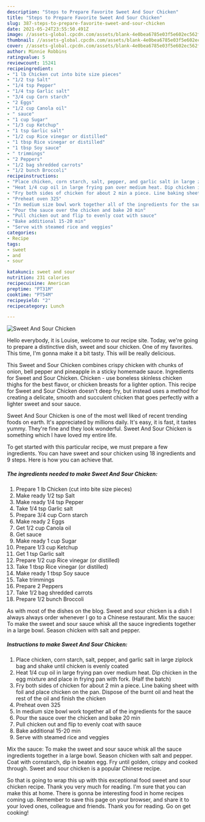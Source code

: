 ```yaml
---
description: "Steps to Prepare Favorite Sweet And Sour Chicken"
title: "Steps to Prepare Favorite Sweet And Sour Chicken"
slug: 387-steps-to-prepare-favorite-sweet-and-sour-chicken
date: 2021-05-24T23:55:50.491Z
image: //assets-global.cpcdn.com/assets/blank-4e0bea6785e03f5e602ec562f230caae08da540cada707380b4fe1bbebba43da.png
thumbnail: //assets-global.cpcdn.com/assets/blank-4e0bea6785e03f5e602ec562f230caae08da540cada707380b4fe1bbebba43da.png
cover: //assets-global.cpcdn.com/assets/blank-4e0bea6785e03f5e602ec562f230caae08da540cada707380b4fe1bbebba43da.png
author: Minnie Robbins
ratingvalue: 5
reviewcount: 15241
recipeingredient:
- "1 lb Chicken cut into bite size pieces"
- "1/2 tsp Salt"
- "1/4 tsp Pepper"
- "1/4 tsp Garlic salt"
- "3/4 cup Corn starch"
- "2 Eggs"
- "1/2 cup Canola oil"
- " sauce"
- "1 cup Sugar"
- "1/3 cup Ketchup"
- "1 tsp Garlic salt"
- "1/2 cup Rice vinegar or distilled"
- "1 tbsp Rice vinegar or distilled"
- "1 tbsp Soy sauce"
- " trimmings"
- "2 Peppers"
- "1/2 bag shredded carrots"
- "1/2 bunch Broccoli"
recipeinstructions:
- "Place chicken, corn starch, salt, pepper, and garlic salt in large ziplock bag and shake until chicken is evenly coated"
- "Heat 1/4 cup oil in large frying pan over medium heat. Dip chicken in the egg mixture and place in frying pan with fork. (Half the batch)"
- "Fry both sides of chicken for about 2 min a piece. Line baking sheet with foil and place chicken on the pan. Dispose of the burnt oil and heat the rest of the oil and finish the chicken"
- "Preheat oven 325"
- "In medium size bowl work together all of the ingredients for the sauce"
- "Pour the sauce over the chicken and bake 20 min"
- "Pull chicken out and flip to evenly coat with sauce"
- "Bake additional 15-20 min"
- "Serve with steamed rice and veggies"
categories:
- Recipe
tags:
- sweet
- and
- sour

katakunci: sweet and sour 
nutrition: 231 calories
recipecuisine: American
preptime: "PT31M"
cooktime: "PT54M"
recipeyield: "2"
recipecategory: Lunch

---
```



![Sweet And Sour Chicken](//assets-global.cpcdn.com/assets/blank-4e0bea6785e03f5e602ec562f230caae08da540cada707380b4fe1bbebba43da.png)

Hello everybody, it is Louise, welcome to our recipe site. Today, we're going to prepare a distinctive dish, sweet and sour chicken. One of my favorites. This time, I'm gonna make it a bit tasty. This will be really delicious.

This Sweet and Sour Chicken combines crispy chicken with chunks of onion, bell pepper and pineapple in a sticky homemade sauce. Ingredients for Sweet and Sour Chicken. Chicken - use boneless skinless chicken thighs for the best flavor, or chicken breasts for a lighter option. This recipe for Sweet and Sour Chicken doesn&#39;t deep fry, but instead uses a method for creating a delicate, smooth and succulent chicken that goes perfectly with a lighter sweet and sour sauce.

Sweet And Sour Chicken is one of the most well liked of recent trending foods on earth. It's appreciated by millions daily. It's easy, it is fast, it tastes yummy. They're fine and they look wonderful. Sweet And Sour Chicken is something which I have loved my entire life.


To get started with this particular recipe, we must prepare a few ingredients. You can have sweet and sour chicken using 18 ingredients and 9 steps. Here is how you can achieve that.

<!--inarticleads1-->

##### The ingredients needed to make Sweet And Sour Chicken:

1. Prepare 1 lb Chicken (cut into bite size pieces)
1. Make ready 1/2 tsp Salt
1. Make ready 1/4 tsp Pepper
1. Take 1/4 tsp Garlic salt
1. Prepare 3/4 cup Corn starch
1. Make ready 2 Eggs
1. Get 1/2 cup Canola oil
1. Get  sauce
1. Make ready 1 cup Sugar
1. Prepare 1/3 cup Ketchup
1. Get 1 tsp Garlic salt
1. Prepare 1/2 cup Rice vinegar (or distilled)
1. Take 1 tbsp Rice vinegar (or distilled)
1. Make ready 1 tbsp Soy sauce
1. Take  trimmings
1. Prepare 2 Peppers
1. Take 1/2 bag shredded carrots
1. Prepare 1/2 bunch Broccoli


As with most of the dishes on the blog. Sweet and sour chicken is a dish I always always order whenever I go to a Chinese restaurant. Mix the sauce: To make the sweet and sour sauce whisk all the sauce ingredients together in a large bowl. Season chicken with salt and pepper. 

<!--inarticleads2-->

##### Instructions to make Sweet And Sour Chicken:

1. Place chicken, corn starch, salt, pepper, and garlic salt in large ziplock bag and shake until chicken is evenly coated
1. Heat 1/4 cup oil in large frying pan over medium heat. Dip chicken in the egg mixture and place in frying pan with fork. (Half the batch)
1. Fry both sides of chicken for about 2 min a piece. Line baking sheet with foil and place chicken on the pan. Dispose of the burnt oil and heat the rest of the oil and finish the chicken
1. Preheat oven 325
1. In medium size bowl work together all of the ingredients for the sauce
1. Pour the sauce over the chicken and bake 20 min
1. Pull chicken out and flip to evenly coat with sauce
1. Bake additional 15-20 min
1. Serve with steamed rice and veggies


Mix the sauce: To make the sweet and sour sauce whisk all the sauce ingredients together in a large bowl. Season chicken with salt and pepper. Coat with cornstarch, dip in beaten egg. Fry until golden, crispy and cooked through. Sweet and sour chicken is a popular Chinese recipe. 

So that is going to wrap this up with this exceptional food sweet and sour chicken recipe. Thank you very much for reading. I'm sure that you can make this at home. There is gonna be interesting food in home recipes coming up. Remember to save this page on your browser, and share it to your loved ones, colleague and friends. Thank you for reading. Go on get cooking!
